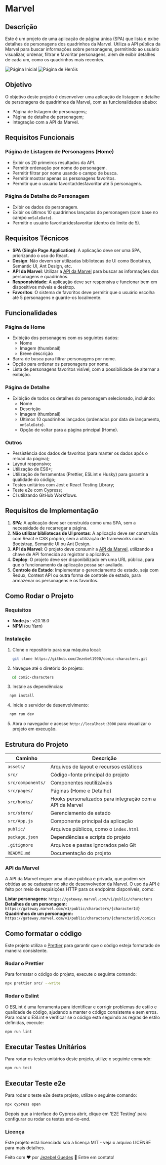 # Marvel

## Descrição

Este é um projeto de uma aplicação de página única (SPA) que lista e exibe detalhes de personagens dos quadrinhos da Marvel. Utiliza a API pública da Marvel para buscar informações sobre personagens, permitindo ao usuário visualizar, ordenar, filtrar e favoritar personagens, além de exibir detalhes de cada um, como os quadrinhos mais recentes.

![Página Inicial](src/assets/pages-guide/home.png)
![Página de Heróis](src/assets/pages-guide/hero-page.png)


## Objetivo

O objetivo deste projeto é desenvolver uma aplicação de listagem e detalhe de personagens de quadrinhos da Marvel, com as funcionalidades abaixo:

- Página de listagem de personagens;
- Página de detalhe de personagem;
- Integração com a API da Marvel.

## Requisitos Funcionais

### Página de Listagem de Personagens (Home)
- Exibir os 20 primeiros resultados da API.
- Permitir ordenação por nome do personagem.
- Permitir filtrar por nome usando o campo de busca.
- Permitir mostrar apenas os personagens favoritos.
- Permitir que o usuário favoritar/desfavoritar até 5 personagens.

### Página de Detalhe do Personagem
- Exibir os dados do personagem.
- Exibir os últimos 10 quadrinhos lançados do personagem (com base no campo `onSaleDate`).
- Permitir o usuário favoritar/desfavoritar (dentro do limite de 5).

## Requisitos Técnicos

- **SPA (Single Page Application)**: A aplicação deve ser uma SPA, priorizando o uso do React.
- **Design**: Não devem ser utilizadas bibliotecas de UI como Bootstrap, Semantic UI, Ant Design, etc.
- **API da Marvel**: Utilizar a [API da Marvel](https://developer.marvel.com/docs) para buscar as informações dos personagens e quadrinhos.
- **Responsividade**: A aplicação deve ser responsiva e funcionar bem em dispositivos móveis e desktop.
- **Favoritos**: O sistema de favoritos deve permitir que o usuário escolha até 5 personagens e guarde-os localmente.

## Funcionalidades

### Página de Home
- Exibição dos personagens com os seguintes dados:
  - Nome
  - Imagem (thumbnail)
  - Breve descrição
- Barra de busca para filtrar personagens por nome.
- Opção para ordenar os personagens por nome.
- Lista de personagens favoritos visível, com a possibilidade de alternar a exibição.

### Página de Detalhe
- Exibição de todos os detalhes do personagem selecionado, incluindo:
  - Nome
  - Descrição
  - Imagem (thumbnail)
  - Últimos 10 quadrinhos lançados (ordenados por data de lançamento, `onSaleDate`).
  - Opção de voltar para a página principal (Home).

### Outros
- Persistência dos dados de favoritos (para manter os dados após o reload da página);
- Layout responsivo;
- Utilização de ES6+;
- Utilização de ferramentas (Prettier, ESLint e Husky) para garantir a qualidade do código;
- Testes unitários com Jest e React Testing Library;
- Teste e2e com Cypress;
- CI utilizando GitHub Workflows.

## Requisitos de Implementação
1. **SPA**: A aplicação deve ser construída como uma SPA, sem a necessidade de recarregar a página.
2. **Não utilizar bibliotecas de UI prontas**: A aplicação deve ser construída com React e CSS próprio, sem a utilização de frameworks como Bootstrap, Semantic UI ou Ant Design.
3. **API da Marvel**: O projeto deve consumir a [API da Marvel](https://developer.marvel.com/docs), utilizando a chave de API fornecida ao registrar o aplicativo.
4. **Deploy**: O projeto deve ser disponibilizado em uma URL pública, para que o funcionamento da aplicação possa ser avaliado.
5. **Controle de Estado**: Implementar o gerenciamento de estado, seja com Redux, Context API ou outra forma de controle de estado, para armazenar os personagens e os favoritos.

## Como Rodar o Projeto

### Requisitos

- **Node.js** : v20.18.0
- **NPM** (ou Yarn)

### Instalação

1. Clone o repositório para sua máquina local:
   ```bash
   git clone https://github.com/Jezebel1990/comic-characters.git
    ```


2. Navegue até o diretório do projeto:
```bash
   cd comic-characters
```

3. Instale as dependências:
```bash
  npm install
```

4. Inicie o servidor de desenvolvimento:
```bash
  npm run dev
```


5. Abra o navegador e acesse `http://localhost:3000` para visualizar o projeto em execução.

## Estrutura do Projeto

| Caminho                  | Descrição                                 |
|--------------------------|-------------------------------------------|
| `assets/`                | Arquivos de layout e recursos estáticos  |
| `src/`                   | Código-fonte principal do projeto        |
| `src/components/`        | Componentes reutilizáveis                |
| `src/pages/`             | Páginas (Home e Detalhe)                 |
| `src/hooks/`             | Hooks personalizados para integração com a API da Marvel |
| `src/store/`             | Gerenciamento de estado                  |
| `src/App.js`             | Componente principal da aplicação        |
| `public/`                | Arquivos públicos, como o `index.html`   |
| `package.json`           | Dependências e scripts do projeto        |
| `.gitignore`             | Arquivos e pastas ignorados pelo Git     |
| `README.md`              | Documentação do projeto                  |


### API da Marvel
A API da Marvel requer uma chave pública e privada, que podem ser obtidas ao se cadastrar no site de desenvolvedor da Marvel. O uso da API é feito por meio de requisições HTTP para os endpoints disponíveis, como:

**Listar personagens:** `https://gateway.marvel.com/v1/public/characters`
**Detalhes de um personagem:** `https://gateway.marvel.com/v1/public/characters/{characterId}`
**Quadrinhos de um personagem:** `https://gateway.marvel.com/v1/public/characters/{characterId}/comics`


## Como formatar o código

Este projeto utiliza o [Prettier](https://prettier.io/) para garantir que o código esteja formatado de maneira consistente.

### Rodar o Prettier

Para formatar o código do projeto, execute o seguinte comando:

```bash
npx prettier src/ --write
```

### Rodar o Eslint
O ESLint é uma ferramenta para identificar e corrigir problemas de estilo e qualidade de código, ajudando a manter o código consistente e sem erros. Para rodar o ESLint e verificar se o código está seguindo as regras de estilo definidas, execute:

```bash
npm run lint
```

## Executar Testes Unitários

Para rodar os testes unitários deste projeto, utilize o seguinte comando:

```bash
npm run test
```

## Executar Teste e2e
Para rodar o teste e2e deste projeto, utilize o seguinte comando:

```bash
npx cypress open
```
Depois que a interface do Cypress abrir, clique em 'E2E Testing' para configurar ou rodar os testes end-to-end.

### Licença
Este projeto está licenciado sob a licença MIT - veja o arquivo LICENSE para mais detalhes.

Feito com ♥ por [Jezebel Guedes](https://www.linkedin.com/in/jezebel-guedes/) 👋 Entre em contato!
